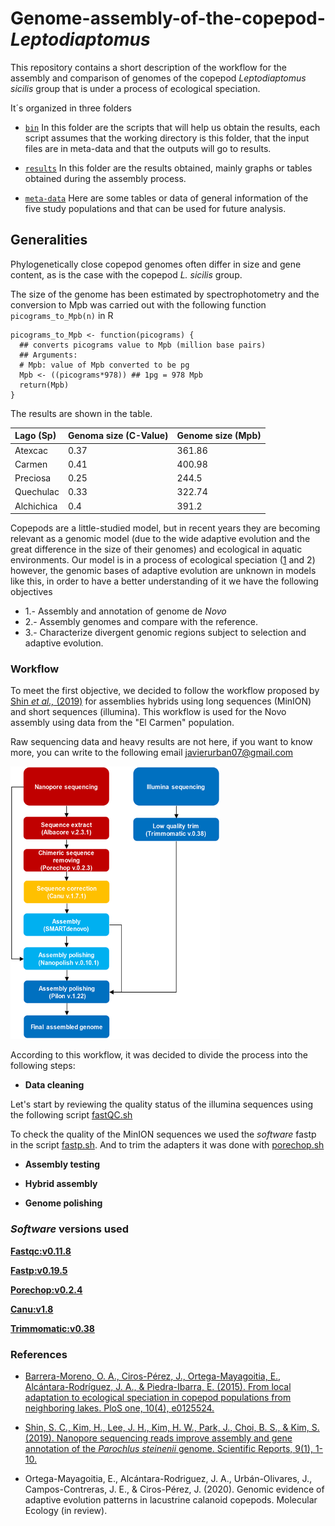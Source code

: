 # Genome-assembly-of-the-copepod-*Leptodiaptomus*
This repository contains a short description of the workflow for the assembly and comparison of genomes of the copepod *Leptodiaptomus* *sicilis* group that is under a process of ecological speciation.

It´s organized in three folders

+ [`bin`](/bin) In this folder are the scripts that will help us obtain the results, each script assumes that the working directory is this folder, that the input files are in meta-data and that the outputs will go to results.

+ [`results`](/results/) In this folder are the results obtained, mainly graphs or tables obtained during the assembly process.

+ [`meta-data`](/meta-data/) Here are some tables or data of general information of the five study populations and that can be used for future analysis. 


## Generalities
 
Phylogenetically close copepod genomes often differ in size and gene content, as is the case with the copepod *L. sicilis* group. 

The size of the genome has been estimated by spectrophotometry and the conversion to Mpb was carried out with the following function  ``picograms_to_Mpb(n)`` in R 

```
picograms_to_Mpb <- function(picograms) {
  ## converts picograms value to Mpb (million base pairs)
  ## Arguments:
  # Mpb: value of Mpb converted to be pg
  Mpb <- ((picograms*978)) ## 1pg = 978 Mpb
  return(Mpb)
}
```
The results are shown in the table.

| **Lago (Sp)**|**Genoma size (C-Value)**|**Genome size (Mpb)**|
|:----------|:----------   |:----------|
| Atexcac   | 0.37  | 361.86   |
| Carmen    | 0.41  | 400.98   |
| Preciosa  | 0.25  | 244.5    |
| Quechulac | 0.33  | 322.74   |
| Alchichica| 0.4   | 391.2    |

Copepods are a little-studied model, but in recent years they are becoming relevant as a genomic model (due to the wide adaptive evolution and the great difference in the size of their genomes) and ecological in aquatic environments. Our model is in a process of ecological speciation ([1](https://journals.plos.org/plosone/article?id=10.1371/journal.pone.0125524) and 2) however, the genomic bases of adaptive evolution are unknown in models like this, in order to have a better understanding of it we have the following objectives

   + 1.- Assembly and annotation of genome de *Novo*
   + 2.- Assembly genomes and compare with the reference.
   + 3.- Characterize divergent genomic regions subject to selection and adaptive evolution.


### Workflow

To meet the first objective, we decided to follow the workflow proposed by [Shin *et al.,* (2019)](https://www.nature.com/articles/s41598-019-41549-8) for assemblies hybrids using long sequences (MinION) and short sequences (illumina). This workflow is used for the Novo assembly using data from the "El Carmen" population.

Raw sequencing data and heavy results are not here, if you want to know more, you can write to the following email [javierurban07@gmail.com](javierurban07@gmail.com)

![Workflow](/workflow.png)

According to this workflow, it was decided to divide the process into the following steps:

+ **Data cleaning**

Let's start by reviewing the quality status of the illumina sequences using the following script [fastQC.sh](/bin/fastQC.sh)

To check the quality of the MinION sequences we used the *software* fastp in the script [fastp.sh](/bin/fastp.sh). And to trim the adapters it was done with [porechop.sh](/bin/porechop.sh)


+ **Assembly testing**

+ **Hybrid assembly**

+ **Genome polishing**


### *Software* versions used 
[**Fastqc:v0.11.8**](https://hub.docker.com/layers/biocontainers/fastqc/v0.11.8dfsg-2-deb_cv1/images/sha256-9d41ec0bc4f413abe9e5290c91e3edfaa215fc47e8e11df18691cfa870df6d91?context=explore)

[**Fastp:v0.19.5**](https://github.com/OpenGene/fastp)

[**Porechop:v0.2.4**](https://github.com/rrwick/Porechop)

[**Canu:v1.8**](https://hub.docker.com/r/biocontainers/canu/tags)

[**Trimmomatic:v0.38**](https://hub.docker.com/r/davelabhub/trimmomatic/tags)

### References 

+ [Barrera-Moreno, O. A., Ciros-Pérez, J., Ortega-Mayagoitia, E., Alcántara-Rodríguez, J. A., & Piedra-Ibarra, E. (2015). From local adaptation to ecological speciation in copepod populations from neighboring lakes. PloS one, 10(4), e0125524.](https://journals.plos.org/plosone/article?id=10.1371/journal.pone.0125524)

* [Shin, S. C., Kim, H., Lee, J. H., Kim, H. W., Park, J., Choi, B. S., & Kim, S. (2019). Nanopore sequencing reads improve assembly and gene annotation of the *Parochlus steinenii* genome. Scientific Reports, 9(1), 1-10.](https://www.nature.com/articles/s41598-019-41549-8)

+ Ortega-Mayagoitia, E., Alcántara-Rodriguez, J. A., Urbán-Olivares, J., Campos-Contreras, J. E., & Ciros-Pérez, J. (2020). Genomic evidence of adaptive evolution patterns in lacustrine calanoid copepods. Molecular Ecology (in review).

